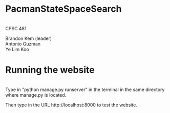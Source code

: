 # PacmanStateSpaceSearch
<br>
CPSC 481

Brandon Kem (leader)<br>
Antonio Guzman<br>
Ye Lim Koo<br>

# Running the website
<br>
Type in "python manage.py runserver" in the terminal in the same directory where manage.py is located.<br>

Then type in the URL http://localhost:8000 to test the website.
